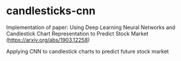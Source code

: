 # candlesticks-cnn

Implementation of paper: Using Deep Learning Neural Networks and Candlestick Chart Representation to Predict Stock Market (https://arxiv.org/abs/1903.12258)

Applying CNN to candlestick charts to predict future stock market
